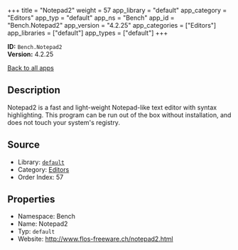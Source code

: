 ﻿+++
title = "Notepad2"
weight = 57
app_library = "default"
app_category = "Editors"
app_typ = "default"
app_ns = "Bench"
app_id = "Bench.Notepad2"
app_version = "4.2.25"
app_categories = ["Editors"]
app_libraries = ["default"]
app_types = ["default"]
+++

**ID:** `Bench.Notepad2`  
**Version:** 4.2.25  
<!--more-->

[Back to all apps](/apps/)

## Description
Notepad2 is a fast and light-weight Notepad-like text editor with syntax highlighting.
This program can be run out of the box without installation, and does not touch your system's registry.

## Source

* Library: [`default`](/app_libraries/default)
* Category: [Editors](/app_categories/editors)
* Order Index: 57

## Properties

* Namespace: Bench
* Name: Notepad2
* Typ: `default`
* Website: <http://www.flos-freeware.ch/notepad2.html>

